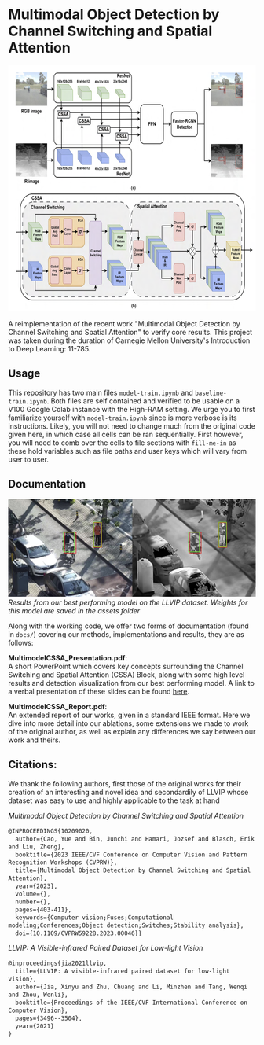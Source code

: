# Multimodal Object Detection by Channel Switching and Spatial Attention

<div style="text-align: center;">
<img src="assets/arch.png" width="650" height="500">
</div> 

A reimplementation of the recent work "Multimodal Object Detection by Channel Switching and Spatial Attention" to verify core results. This project was taken during the duration of Carnegie Mellon University's Introduction to Deep Learning: 11-785.


## Usage

This repository has two main files `model-train.ipynb` and `baseline-train.ipynb`. Both files are self contained and verified to be usable on a V100 Google Colab instance with the High-RAM setting. We urge you to first familiarize yourself with `model-train.ipynb` since is more verbose is its instructions. Likely, you will not need to change much from the original code given here, in which case all cells can be ran sequentially. First however, you will need to comb over the cells to file sections with `fill-me-in` as these hold variables such as file paths and user keys which will vary from user to user. 


## Documentation
![](assets/results.png)
*Results from our best performing model on the LLVIP dataset. Weights for this model are saved in the assets folder*

Along with the working code, we offer two forms of documentation (found in `docs/`) covering our methods, implementations and results, they are as follows:

**MultimodelCSSA_Presentation.pdf**:\
A short PowerPoint which covers key concepts surrounding the Channel Switching and Spatial Attention (CSSA) Block, along with some high level results and detection visualization from our best performing model. A link to a verbal presentation of these slides can be found [here](https://youtu.be/DXMA3HgIk9I). 

**MultimodelCSSA_Report.pdf**:\
An extended report of our works, given in a standard IEEE format. Here we dive into more detail into our ablations, some extensions we made to work of the original author, as well as explain any differences we say between our work and theirs.  

## Citations:

We thank the following authors, first those of the original works for their creation of an interesting and novel idea and secondardily of LLVIP whose dataset was easy to use and highly applicable to the task at hand

*Multimodal Object Detection by Channel Switching and Spatial Attention*
```
@INPROCEEDINGS{10209020,
  author={Cao, Yue and Bin, Junchi and Hamari, Jozsef and Blasch, Erik and Liu, Zheng},
  booktitle={2023 IEEE/CVF Conference on Computer Vision and Pattern Recognition Workshops (CVPRW)}, 
  title={Multimodal Object Detection by Channel Switching and Spatial Attention}, 
  year={2023},
  volume={},
  number={},
  pages={403-411},
  keywords={Computer vision;Fuses;Computational modeling;Conferences;Object detection;Switches;Stability analysis},
  doi={10.1109/CVPRW59228.2023.00046}}

```

*LLVIP: A Visible-infrared Paired Dataset for Low-light Vision*
```
@inproceedings{jia2021llvip,
  title={LLVIP: A visible-infrared paired dataset for low-light vision},
  author={Jia, Xinyu and Zhu, Chuang and Li, Minzhen and Tang, Wenqi and Zhou, Wenli},
  booktitle={Proceedings of the IEEE/CVF International Conference on Computer Vision},
  pages={3496--3504},
  year={2021}
}
```